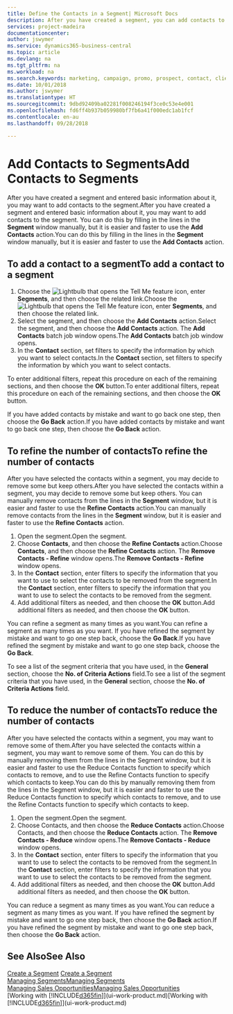 ```yaml
---
title: Define the Contacts in a Segment| Microsoft Docs
description: After you have created a segment, you can add contacts to the segment, for example, as part of a marketing campaign targeting particular customers or clients.
services: project-madeira
documentationcenter: 
author: jswymer
ms.service: dynamics365-business-central
ms.topic: article
ms.devlang: na
ms.tgt_pltfrm: na
ms.workload: na
ms.search.keywords: marketing, campaign, promo, prospect, contact, client, customer
ms.date: 10/01/2018
ms.author: jswymer
ms.translationtype: HT
ms.sourcegitcommit: 9dbd92409ba02281f008246194f3ce0c53e4e001
ms.openlocfilehash: fd6ff4b937b059980bf7fb6a41f000edc1ab1fcf
ms.contentlocale: en-au
ms.lasthandoff: 09/28/2018

---
```

# <a name="add-contacts-to-segments"></a><span data-ttu-id="99c76-103">Add Contacts to Segments</span><span class="sxs-lookup"><span data-stu-id="99c76-103">Add Contacts to Segments</span></span>
<span data-ttu-id="99c76-104">After you have created a segment and entered basic information about it, you may want to add contacts to the segment.</span><span class="sxs-lookup"><span data-stu-id="99c76-104">After you have created a segment and entered basic information about it, you may want to add contacts to the segment.</span></span> <span data-ttu-id="99c76-105">You can do this by filling in the lines in the **Segment** window manually, but it is easier and faster to use the **Add Contacts** action.</span><span class="sxs-lookup"><span data-stu-id="99c76-105">You can do this by filling in the lines in the **Segment** window manually, but it is easier and faster to use the **Add Contacts** action.</span></span>

## <a name="to-add-a-contact-to-a-segment"></a><span data-ttu-id="99c76-106">To add a contact to a segment</span><span class="sxs-lookup"><span data-stu-id="99c76-106">To add a contact to a segment</span></span>
1. <span data-ttu-id="99c76-107">Choose the ![Lightbulb that opens the Tell Me feature](media/ui-search/search_small.png "Tell me what you want to do") icon, enter **Segments**, and then choose the related link.</span><span class="sxs-lookup"><span data-stu-id="99c76-107">Choose the ![Lightbulb that opens the Tell Me feature](media/ui-search/search_small.png "Tell me what you want to do") icon, enter **Segments**, and then choose the related link.</span></span>  
2. <span data-ttu-id="99c76-108">Select the segment, and then choose the **Add Contacts** action.</span><span class="sxs-lookup"><span data-stu-id="99c76-108">Select the segment, and then choose the **Add Contacts** action.</span></span> <span data-ttu-id="99c76-109">The **Add Contacts** batch job window opens.</span><span class="sxs-lookup"><span data-stu-id="99c76-109">The **Add Contacts** batch job window opens.</span></span>
3. <span data-ttu-id="99c76-110">In the **Contact** section, set filters to specify the information by which you want to select contacts.</span><span class="sxs-lookup"><span data-stu-id="99c76-110">In the **Contact** section, set filters to specify the information by which you want to select contacts.</span></span>

<span data-ttu-id="99c76-111">To enter additional filters, repeat this procedure on each of the remaining sections, and then choose the **OK** button.</span><span class="sxs-lookup"><span data-stu-id="99c76-111">To enter additional filters, repeat this procedure on each of the remaining sections, and then choose the **OK** button.</span></span>

<span data-ttu-id="99c76-112">If you have added contacts by mistake and want to go back one step, then choose the **Go Back** action.</span><span class="sxs-lookup"><span data-stu-id="99c76-112">If you have added contacts by mistake and want to go back one step, then choose the **Go Back** action.</span></span>

## <a name="to-refine-the-number-of-contacts"></a><span data-ttu-id="99c76-113">To refine the number of contacts</span><span class="sxs-lookup"><span data-stu-id="99c76-113">To refine the number of contacts</span></span>
<span data-ttu-id="99c76-114">After you have selected the contacts within a segment, you may decide to remove some but keep others.</span><span class="sxs-lookup"><span data-stu-id="99c76-114">After you have selected the contacts within a segment, you may decide to remove some but keep others.</span></span> <span data-ttu-id="99c76-115">You can manually remove contacts from the lines in the **Segment** window, but it is easier and faster to use the **Refine Contacts** action.</span><span class="sxs-lookup"><span data-stu-id="99c76-115">You can manually remove contacts from the lines in the **Segment** window, but it is easier and faster to use the **Refine Contacts** action.</span></span>

1. <span data-ttu-id="99c76-116">Open the segment.</span><span class="sxs-lookup"><span data-stu-id="99c76-116">Open the segment.</span></span>
2. <span data-ttu-id="99c76-117">Choose **Contacts**, and then choose the **Refine Contacts** action.</span><span class="sxs-lookup"><span data-stu-id="99c76-117">Choose **Contacts**, and then choose the **Refine Contacts** action.</span></span> <span data-ttu-id="99c76-118">The **Remove Contacts - Refine** window opens.</span><span class="sxs-lookup"><span data-stu-id="99c76-118">The **Remove Contacts - Refine** window opens.</span></span>
3. <span data-ttu-id="99c76-119">In the **Contact** section, enter filters to specify the information that you want to use to select the contacts to be removed from the segment.</span><span class="sxs-lookup"><span data-stu-id="99c76-119">In the **Contact** section, enter filters to specify the information that you want to use to select the contacts to be removed from the segment.</span></span>
4. <span data-ttu-id="99c76-120">Add additional filters as needed, and then choose the **OK** button.</span><span class="sxs-lookup"><span data-stu-id="99c76-120">Add additional filters as needed, and then choose the **OK** button.</span></span>

<span data-ttu-id="99c76-121">You can refine a segment as many times as you want.</span><span class="sxs-lookup"><span data-stu-id="99c76-121">You can refine a segment as many times as you want.</span></span> <span data-ttu-id="99c76-122">If you have refined the segment by mistake and want to go one step back, choose the **Go Back**.</span><span class="sxs-lookup"><span data-stu-id="99c76-122">If you have refined the segment by mistake and want to go one step back, choose the **Go Back**.</span></span>

<span data-ttu-id="99c76-123">To see a list of the segment criteria that you have used, in the **General** section, choose the **No. of Criteria Actions** field.</span><span class="sxs-lookup"><span data-stu-id="99c76-123">To see a list of the segment criteria that you have used, in the **General** section, choose the **No. of Criteria Actions** field.</span></span>

## <a name="to-reduce-the-number-of-contacts"></a><span data-ttu-id="99c76-124">To reduce the number of contacts</span><span class="sxs-lookup"><span data-stu-id="99c76-124">To reduce the number of contacts</span></span>
<span data-ttu-id="99c76-125">After you have selected the contacts within a segment, you may want to remove some of them.</span><span class="sxs-lookup"><span data-stu-id="99c76-125">After you have selected the contacts within a segment, you may want to remove some of them.</span></span> <span data-ttu-id="99c76-126">You can do this by manually removing them from the lines in the Segment window, but it is easier and faster to use the Reduce Contacts function to specify which contacts to remove, and to use the Refine Contacts function to specify which contacts to keep.</span><span class="sxs-lookup"><span data-stu-id="99c76-126">You can do this by manually removing them from the lines in the Segment window, but it is easier and faster to use the Reduce Contacts function to specify which contacts to remove, and to use the Refine Contacts function to specify which contacts to keep.</span></span>

1. <span data-ttu-id="99c76-127">Open the segment.</span><span class="sxs-lookup"><span data-stu-id="99c76-127">Open the segment.</span></span>
2. <span data-ttu-id="99c76-128">Choose Contacts, and then choose the **Reduce Contacts** action.</span><span class="sxs-lookup"><span data-stu-id="99c76-128">Choose Contacts, and then choose the **Reduce Contacts** action.</span></span> <span data-ttu-id="99c76-129">The **Remove Contacts - Reduce** window opens.</span><span class="sxs-lookup"><span data-stu-id="99c76-129">The **Remove Contacts - Reduce** window opens.</span></span>
3. <span data-ttu-id="99c76-130">In the **Contact** section, enter filters to specify the information that you want to use to select the contacts to be removed from the segment.</span><span class="sxs-lookup"><span data-stu-id="99c76-130">In the **Contact** section, enter filters to specify the information that you want to use to select the contacts to be removed from the segment.</span></span>
4. <span data-ttu-id="99c76-131">Add additional filters as needed, and then choose the **OK** button.</span><span class="sxs-lookup"><span data-stu-id="99c76-131">Add additional filters as needed, and then choose the **OK** button.</span></span>

<span data-ttu-id="99c76-132">You can reduce a segment as many times as you want.</span><span class="sxs-lookup"><span data-stu-id="99c76-132">You can reduce a segment as many times as you want.</span></span> <span data-ttu-id="99c76-133">If you have refined the segment by mistake and want to go one step back, then choose the **Go Back** action.</span><span class="sxs-lookup"><span data-stu-id="99c76-133">If you have refined the segment by mistake and want to go one step back, then choose the **Go Back** action.</span></span>

## <a name="see-also"></a><span data-ttu-id="99c76-134">See Also</span><span class="sxs-lookup"><span data-stu-id="99c76-134">See Also</span></span>
<span data-ttu-id="99c76-135">[Create a Segment](marketing-how-create-segment.md) </span><span class="sxs-lookup"><span data-stu-id="99c76-135">[Create a Segment](marketing-how-create-segment.md) </span></span>  
[<span data-ttu-id="99c76-136">Managing Segments</span><span class="sxs-lookup"><span data-stu-id="99c76-136">Managing Segments</span></span>](marketing-segments.md)  
[<span data-ttu-id="99c76-137">Managing Sales Opportunities</span><span class="sxs-lookup"><span data-stu-id="99c76-137">Managing Sales Opportunities</span></span>](marketing-manage-sales-opportunities.md)  
<span data-ttu-id="99c76-138">[Working with [!INCLUDE[d365fin](includes/d365fin_md.md)]](ui-work-product.md)</span><span class="sxs-lookup"><span data-stu-id="99c76-138">[Working with [!INCLUDE[d365fin](includes/d365fin_md.md)]](ui-work-product.md)</span></span>  

